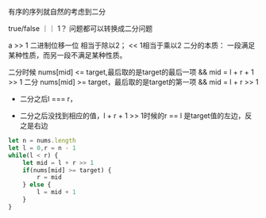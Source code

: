  有序的序列就自然的考虑到二分

true/false ｜｜ 1？ 问题都可以转换成二分问题


a >> 1 二进制位移一位 相当于除以2； << 1相当于乘以2
二分的本质：
    一段满足某种性质，而另一段不满足某种性质。

二分时候 nums[mid] <= target,最后取的是target的最后一项 && mid = l + r + 1 >> 1
二分 nums[mid] >= target，最后取的是target的第一项 && mid = l + r >> 1

- 二分之后l === r，

- 二分之后没找到相应的值，l + r + 1 >> 1时候的r == l 是target值的左边，反之是右边

<!-- 右分的模版 -->
```javascript
let n = nums.length
let l = 0,r = n - 1
while(l < r) {
    let mid = l + r >> 1
    if(nums[mid] >= target) {
        r = mid
    } else {
        l = mid + 1
    }
}
```